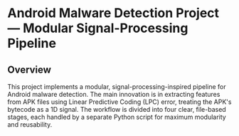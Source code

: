 # Android Malware Detection Project — Modular Signal-Processing Pipeline

## Overview

This project implements a modular, signal-processing-inspired pipeline for Android malware detection. The main innovation is in extracting features from APK files using Linear Predictive Coding (LPC) error, treating the APK's bytecode as a 1D signal. The workflow is divided into four clear, file-based stages, each handled by a separate Python script for maximum modularity and reusability.
